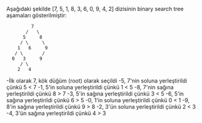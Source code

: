 Aşağıdaki şekilde [7, 5, 1, 8, 3, 6, 0, 9, 4, 2] dizisinin binary search tree aşamaları gösterilmiştir:

             7
           /   \
          5     8
         / \     \
        1   6     9
       / \       /
      0   3     9
         / \
        2   4


-İlk olarak 7, kök düğüm (root) olarak seçildi
-5, 7'nin soluna yerleştirildi çünkü 5 < 7
-1, 5'in soluna yerleştirildi çünkü 1 < 5
-8, 7'nin sağına yerleştirildi çünkü 8 > 7
-3, 5'in sağına yerleştirildi çünkü 3 < 5
-6, 5'in sağına yerleştirildi çünkü 6 > 5
-0, 1'in soluna yerleştirildi çünkü 0 < 1
-9, 8'in sağına yerleştirildi çünkü 9 > 8
-2, 3'ün soluna yerleştirildi çünkü 2 < 3
-4, 3'ün sağına yerleştirildi çünkü 4 > 3
